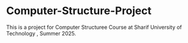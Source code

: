 # Computer-Structure-Project
This is a project  for Computer Structuree Course at Sharif University of Technology , Summer 2025.
